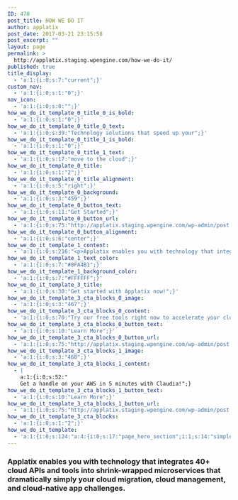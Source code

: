 ```yaml
---
ID: 470
post_title: HOW WE DO IT
author: applatix
post_date: 2017-03-21 23:15:58
post_excerpt: ""
layout: page
permalink: >
  http://applatix.staging.wpengine.com/how-we-do-it/
published: true
title_display:
  - 'a:1:{i:0;s:7:"current";}'
custom_nav:
  - 'a:1:{i:0;s:1:"0";}'
nav_icon:
  - 'a:1:{i:0;s:0:"";}'
how_we_do_it_template_0_title_0_is_bold:
  - 'a:1:{i:0;s:1:"0";}'
how_we_do_it_template_0_title_0_text:
  - 'a:1:{i:0;s:39:"Technology solutions that speed up your";}'
how_we_do_it_template_0_title_1_is_bold:
  - 'a:1:{i:0;s:1:"0";}'
how_we_do_it_template_0_title_1_text:
  - 'a:1:{i:0;s:17:"move to the cloud";}'
how_we_do_it_template_0_title:
  - 'a:1:{i:0;s:1:"2";}'
how_we_do_it_template_0_title_alignment:
  - 'a:1:{i:0;s:5:"right";}'
how_we_do_it_template_0_background:
  - 'a:1:{i:0;s:3:"459";}'
how_we_do_it_template_0_button_text:
  - 'a:1:{i:0;s:11:"Get Started";}'
how_we_do_it_template_0_button_url:
  - 'a:1:{i:0;s:75:"http://applatix.staging.wpengine.com/wp-admin/post.php?post=470&action=edit";}'
how_we_do_it_template_0_button_alignment:
  - 'a:1:{i:0;s:6:"center";}'
how_we_do_it_template_1_content:
  - 'a:1:{i:0;s:216:"<p>Applatix enables you with technology that integrates 40+ cloud APIs and tools into shrink-wrapped microservices that dramatically simply your cloud migration, cloud management, and cloud-native app challenges.</p>";}'
how_we_do_it_template_1_text_color:
  - 'a:1:{i:0;s:7:"#8FA4B1";}'
how_we_do_it_template_1_background_color:
  - 'a:1:{i:0;s:7:"#FFFFFF";}'
how_we_do_it_template_3_title:
  - 'a:1:{i:0;s:30:"Get started with Applatix now!";}'
how_we_do_it_template_3_cta_blocks_0_image:
  - 'a:1:{i:0;s:3:"467";}'
how_we_do_it_template_3_cta_blocks_0_content:
  - 'a:1:{i:0;s:70:"Try our free tools right now to accelerate your cloud strategy success";}'
how_we_do_it_template_3_cta_blocks_0_button_text:
  - 'a:1:{i:0;s:10:"Learn More";}'
how_we_do_it_template_3_cta_blocks_0_button_url:
  - 'a:1:{i:0;s:75:"http://applatix.staging.wpengine.com/wp-admin/post.php?post=470&action=edit";}'
how_we_do_it_template_3_cta_blocks_1_image:
  - 'a:1:{i:0;s:3:"468";}'
how_we_do_it_template_3_cta_blocks_1_content:
  - |
    a:1:{i:0;s:52:"
    Get a handle on your AWS in 5 minutes with Claudia!";}
how_we_do_it_template_3_cta_blocks_1_button_text:
  - 'a:1:{i:0;s:10:"Learn More";}'
how_we_do_it_template_3_cta_blocks_1_button_url:
  - 'a:1:{i:0;s:75:"http://applatix.staging.wpengine.com/wp-admin/post.php?post=470&action=edit";}'
how_we_do_it_template_3_cta_blocks:
  - 'a:1:{i:0;s:1:"2";}'
how_we_do_it_template:
  - 'a:1:{i:0;s:124:"a:4:{i:0;s:17:"page_hero_section";i:1;s:14:"simple_section";i:2;s:20:"technologies_section";i:3;s:19:"get_started_section";}";}'
---
```

<h3 class=\"intro-para\">Applatix enables you with technology that integrates 40+ cloud APIs and tools into shrink-wrapped microservices that dramatically simply your cloud migration, cloud management, and cloud-native app challenges.</h3>